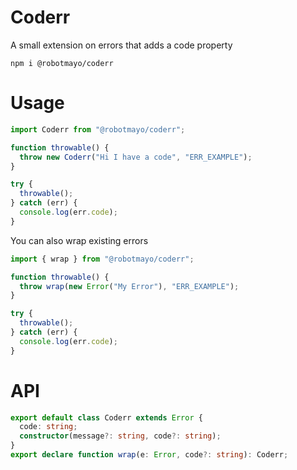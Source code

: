 # Coderr

A small extension on errors that adds a code property

`npm i @robotmayo/coderr`

# Usage

```javascript
import Coderr from "@robotmayo/coderr";

function throwable() {
  throw new Coderr("Hi I have a code", "ERR_EXAMPLE");
}

try {
  throwable();
} catch (err) {
  console.log(err.code);
}
```

You can also wrap existing errors

```javascript
import { wrap } from "@robotmayo/coderr";

function throwable() {
  throw wrap(new Error("My Error"), "ERR_EXAMPLE");
}

try {
  throwable();
} catch (err) {
  console.log(err.code);
}
```

# API

```typescript
export default class Coderr extends Error {
  code: string;
  constructor(message?: string, code?: string);
}
export declare function wrap(e: Error, code?: string): Coderr;
```
